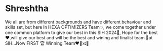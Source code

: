 # Shreshtha
We all are from different backgrounds and have different behaviour and skills set, but here In HEXA OPTIMIZERS Team✨, we come together under one common platform to give our best in this SIH 2024🌸, Hope for the best❤️,will give our best and will be the best and wining and finalist team 🎊at SIH...Now FIRST  🏆 Winning Team❤️🧿🕉️🪯
